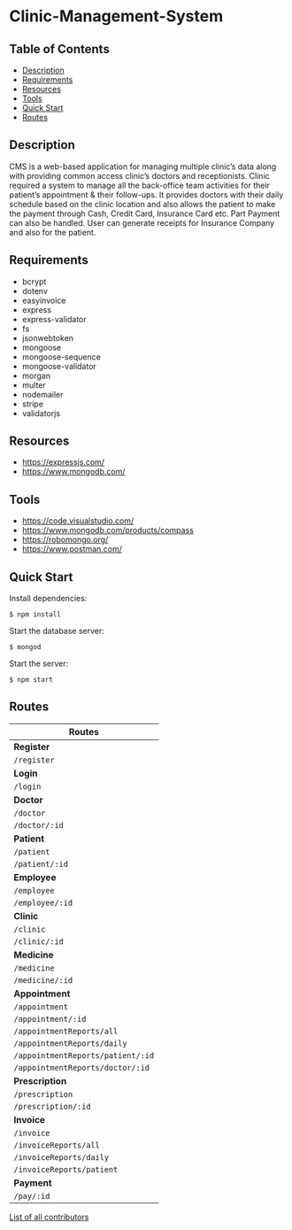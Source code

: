 # Clinic-Management-System

## Table of Contents

* [Description](#description)
* [Requirements](#requirements)
* [Resources](#resources)
* [Tools](#tools)
* [Quick Start](#quick-start)
* [Routes](#routes)



## Description

CMS is a web-based application for managing multiple clinic’s data along with
providing common access clinic’s doctors and receptionists.
Clinic required a system to manage all the back-office team activities for their
patient’s appointment & their follow-ups. It provides doctors with their daily
schedule based on the clinic location and also allows the patient to make the
payment through Cash, Credit Card, Insurance Card etc. Part Payment can also be
handled. User can generate receipts for Insurance Company and also for the
patient. 


## Requirements

- bcrypt
- dotenv
- easyinvoice
- express
- express-validator
- fs
- jsonwebtoken
- mongoose
- mongoose-sequence
- mongoose-validator
- morgan
- multer
- nodemailer
- stripe
- validatorjs


## Resources

- https://expressjs.com/
- https://www.mongodb.com/


## Tools

- https://code.visualstudio.com/
- https://www.mongodb.com/products/compass
- https://robomongo.org/
- https://www.postman.com/


## Quick Start

  Install dependencies:

```console
$ npm install
```

  Start the database server:

```console
$ mongod
```

  Start the server:

```console
$ npm start
```


## Routes

| Routes       |
| ------------ |
|**Register**|
|`/register`|
|**Login**|
|`/login`|
|**Doctor**|
|`/doctor`|
|`/doctor/:id`|
|**Patient**|
|`/patient`|
|`/patient/:id`|
|**Employee**|
|`/employee`|
|`/employee/:id`|
|**Clinic**|
|`/clinic`|
|`/clinic/:id`|
|**Medicine**|
|`/medicine`|
|`/medicine/:id`|
|**Appointment**|
|`/appointment`|
|`/appointment/:id`|
|`/appointmentReports/all`|
|`/appointmentReports/daily`|
|`/appointmentReports/patient/:id`|
|`/appointmentReports/doctor/:id`|
|**Prescription**|
|`/prescription`|
|`/prescription/:id`|
|**Invoice**|
|`/invoice`|
|`/invoiceReports/all`|
|`/invoiceReports/daily`|
|`/invoiceReports/patient`|
|**Payment**|
|`/pay/:id`|

[List of all contributors](https://github.com/moalaacs/Clinic-Management-System/graphs/contributors)
